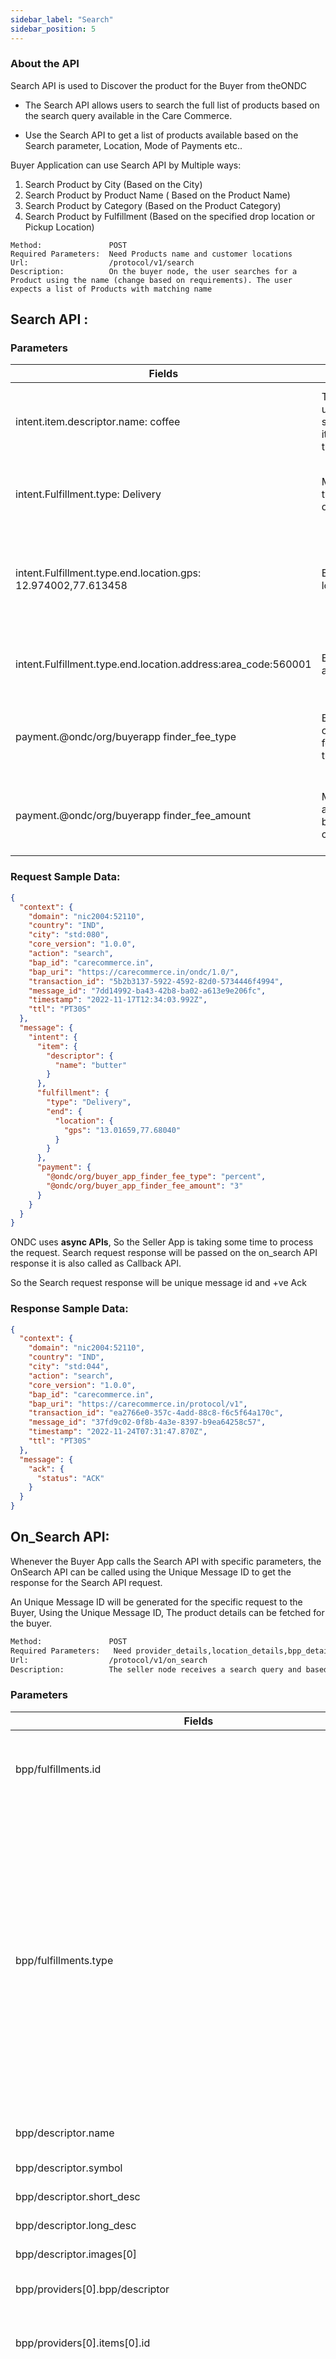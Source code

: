 ```yaml
---
sidebar_label: "Search"
sidebar_position: 5
---
```


### About the API

 Search API is used to Discover the product for the
  Buyer from theONDC

- The Search API allows users to search the full list of products based
  on the search query available in the Care Commerce.

- Use the Search API to get a list of products available based on the
  Search parameter, Location, Mode of Payments etc..

Buyer Application can use Search API by Multiple ways:

1.  Search Product by City (Based on the City)
2.  Search Product by Product Name ( Based on the Product Name)
3.  Search Product by Category (Based on the Product Category)
4.  Search Product by Fulfillment (Based on the specified drop location
    or Pickup Location)

<!-- ::: {#cb1 .sourceCode} -->

```{.sourceCode .ruby}
Method:               POST
Required Parameters:  Need Products name and customer locations
Url:                  /protocol/v1/search
Description:          On the buyer node, the user searches for a Product using the name (change based on requirements). The user expects a list of Products with matching name
```

<!-- ::: -->


## Search API :
### Parameters

| Fields                                                        | Purpose                                               | Logic                                                              |
|---------------------------------------------------------------|-------------------------------------------------------|--------------------------------------------------------------------|
| intent.item.descriptor.name: coffee                           | This field is used to search the item with their name | This name matches with our database products name                  |
| intent.Fulfillment.type: Delivery                             | Mention the type of delivery                          | Need to check with logistic API                                    |
| intent.Fulfillment.type.end.location.gps: 12.974002,77.613458 | End user location                                     | Need to check logistic service availability for the given location |
| intent.Fulfillment.type.end.location.address:area_code:560001 | End user area code                                    | Need to check logistic service availability                        |
| payment.@ondc/org/buyerapp finder_fee_type                    | Buyer app commission for selling the product          | Both seller and buyer agree to the finder fee                      |
| payment.@ondc/org/buyerapp finder_fee_amount                  | Mention the amount of buyer app commission            | Both seller and buyer agree to the finder fee                      |
                    
### Request Sample Data:

```json
{
  "context": {
    "domain": "nic2004:52110",
    "country": "IND",
    "city": "std:080",
    "core_version": "1.0.0",
    "action": "search",
    "bap_id": "carecommerce.in",
    "bap_uri": "https://carecommerce.in/ondc/1.0/",
    "transaction_id": "5b2b3137-5922-4592-82d0-5734446f4994",
    "message_id": "7dd14992-ba43-42b8-ba02-a613e9e206fc",
    "timestamp": "2022-11-17T12:34:03.992Z",
    "ttl": "PT30S"
  },
  "message": {
    "intent": {
      "item": {
        "descriptor": {
          "name": "butter"
        }
      },
      "fulfillment": {
        "type": "Delivery",
        "end": {
          "location": {
            "gps": "13.01659,77.68040"
          }
        }
      },
      "payment": {
        "@ondc/org/buyer_app_finder_fee_type": "percent",
        "@ondc/org/buyer_app_finder_fee_amount": "3"
      }
    }
  }
}
```

ONDC uses **async APIs**, So the Seller App is taking some time to process
the request. Search request response will be passed on the on_search API
response it is also called as Callback API.

So the Search request response will be unique message id and +ve Ack

### Response Sample Data:

```json
{
  "context": {
    "domain": "nic2004:52110",
    "country": "IND",
    "city": "std:044",
    "action": "search",
    "core_version": "1.0.0",
    "bap_id": "carecommerce.in",
    "bap_uri": "https://carecommerce.in/protocol/v1",
    "transaction_id": "ea2766e0-357c-4add-88c8-f6c5f64a170c",
    "message_id": "37fd9c02-0f8b-4a3e-8397-b9ea64258c57",
    "timestamp": "2022-11-24T07:31:47.870Z",
    "ttl": "PT30S"
  },
  "message": {
    "ack": {
      "status": "ACK"
    }
  }
}
```

## On_Search API:

Whenever the Buyer App calls the Search API with specific parameters,
the OnSearch API can be called using the Unique Message ID to get the
response for the Search API request.

An Unique Message ID will be generated for the specific request to the
Buyer, Using the Unique Message ID, The product details can be fetched
for the buyer.

```bash
Method:               POST
Required Parameters:   Need provider_details,location_details,bpp_details,category_details,fulfillment_details
Url: 			      /protocol/v1/on_search
Description: 		  The seller node receives a search query and based on the request, it identifies matching items from the various seller catalogs on the platform. It consolidates all matching results and returns a list of items
```
### Parameters

| Fields                                                                  | Purpose                                                                                                                                                                                                                                                                                                                                                                                                                                                                                                                                                                                                                                                                    | Logic                                                                                                                                                                                                                                  |
|-------------------------------------------------------------------------|----------------------------------------------------------------------------------------------------------------------------------------------------------------------------------------------------------------------------------------------------------------------------------------------------------------------------------------------------------------------------------------------------------------------------------------------------------------------------------------------------------------------------------------------------------------------------------------------------------------------------------------------------------------------------|----------------------------------------------------------------------------------------------------------------------------------------------------------------------------------------------------------------------------------------|
| bpp/fulfillments.id                                                     | Unique id of the fulfillment                                                                                                                                                                                                                                                                                                                                                                                                                                                                                                                                                                                                                                               | This field is used as the primary key to find the fulfillment                                                                                                                                                                          |
| bpp/fulfillments.type                                                   | Type of the delivery                                                                                                                                                                                                                                                                                                                                                                                                                                                                                                                                                                                                                                                       | This describes the type of fulfillment ("Pickup" - Buyer picks up from store by themselves or through their logistics provider; "Delivery" - seller delivers to the buyer) Enum: [ Delivery, Pickup, Delivery and Pickup, Reverse QC ] |
| bpp/descriptor.name                                                     | Represent the store name                                                                                                                                                                                                                                                                                                                                                                                                                                                                                                                                                                                                                                                   | Identify the name of the store                                                                                                                                                                                                         |
| bpp/descriptor.symbol                                                   | Represent the store symbol or logo                                                                                                                                                                                                                                                                                                                                                                                                                                                                                                                                                                                                                                         | Additional information                                                                                                                                                                                                                 |
| bpp/descriptor.short_desc                                               | Description about the store                                                                                                                                                                                                                                                                                                                                                                                                                                                                                                                                                                                                                                                | Additional information                                                                                                                                                                                                                 |
| bpp/descriptor.long_desc                                                | Description about the store                                                                                                                                                                                                                                                                                                                                                                                                                                                                                                                                                                                                                                                | Additional information                                                                                                                                                                                                                 |
| bpp/descriptor.images[0]                                                | List of images                                                                                                                                                                                                                                                                                                                                                                                                                                                                                                                                                                                                                                                             | Additional information                                                                                                                                                                                                                 |
| bpp/providers[0].bpp/descriptor                                         | Its contains name,symbol, short_desc,long_desc and images of the provider                                                                                                                                                                                                                                                                                                                                                                                                                                                                                                                                                                                                  | Additional information                                                                                                                                                                                                                 |
| bpp/providers[0].items[0].id                                            | Unique id of the product                                                                                                                                                                                                                                                                                                                                                                                                                                                                                                                                                                                                                                                   | Use this field to identify the exact product                                                                                                                                                                                           |
| bpp/providers[0].items[0].descriptor                                    | Describes a product or a service offered to the end consumer by the provider - Statutory requirements for category_id "Packaged Commodities" - descriptor.name (for item name), price.value (for declared price), price.maximum_value (for MRP); Statutory requirements for category_id "Packaged Foods" - descriptor.name (for item name), descriptor.symbol (for veg or non-veg), descriptor.short_desc (for food allergen), descriptor.long_desc (for instructions for use), price.value (for declared price); All other statutory attributes must be provided, as applicable, for the above; No statutory requirement for category_id "F&B" or "Fruits and Vegetables" | Additional information                                                                                                                                                                                                                 |
| bpp/providers[0].items[0].quantity                                      | Describes the count or amount of an item                                                                                                                                                                                                                                                                                                                                                                                                                                                                                                                                                                                                                                   | Quantity will be decreased by a selected amount of count.                                                                                                                                                                              |
| bpp/providers[0].items[0].price                                         | Describes the price of an item. Allows for domain extension.                                                                                                                                                                                                                                                                                                                                                                                                                                                                                                                                                                                                               | Used sort and filter the products based on the price                                                                                                                                                                                   |
| bpp/providers[0].items[0].fulfillment_id                                | Unique reference ID to the fulfillment of an order                                                                                                                                                                                                                                                                                                                                                                                                                                                                                                                                                                                                                         | Use this id to what kind of delivery methods are used for the particular item                                                                                                                                                          |
| bpp/providers[0].items[0].location_id                                   | Location/properties/id                                                                                                                                                                                                                                                                                                                                                                                                                                                                                                                                                                                                                                                     | Identify the location of product origin in case of any return                                                                                                                                                                          |
| bpp/providers[0].items[0].@ondc/org/returnable                          | whether the item is returnable                                                                                                                                                                                                                                                                                                                                                                                                                                                                                                                                                                                                                                             | This field is boolean. If it is a true need to check with logistic providers                                                                                                                                                           |
| bpp/providers[0].items[0].@ondc/org/cancellable                         | whether the item is cancellable                                                                                                                                                                                                                                                                                                                                                                                                                                                                                                                                                                                                                                            | This field is boolean. If it is a true need to check with logistic providers                                                                                                                                                           |
| bpp/providers[0].items[0].@ondc/org/seller_pickup_return                | in case of a return, whether the item should be picked up by seller                                                                                                                                                                                                                                                                                                                                                                                                                                                                                                                                                                                                        | Need check seller agrees to pick up the product                                                                                                                                                                                        |
| bpp/providers[0].items[0].@ondc/org/time_to_ship                        | time from order confirmation by which item ready to ship in ISO8601 durations format (e.g. 'PT30M' indicates item ready to ship in 30 mins). Mandatory for category_id "F&B"                                                                                                                                                                                                                                                                                                                                                                                                                                                                                               | Check with logistic API to delivery person can pickup                                                                                                                                                                                  |
| bpp/providers[0].items[0].@ondc/org/available_on_cod                    | whether the catalog item is available on COD                                                                                                                                                                                                                                                                                                                                                                                                                                                                                                                                                                                                                               | Logistic provider to accept the payment, need to check with logistic provider                                                                                                                                                          |
| bpp/providers[0].items[0].@ondc/org/contact_details_consumer_care       | contact details for consumer care                                                                                                                                                                                                                                                                                                                                                                                                                                                                                                                                                                                                                                          | This fields allows the end-user to contact the seller in case of any query about the product.                                                                                                                                          |
| bpp/providers[0].items[0].@ondc/org/statutory_reqs_packaged_commodities | mandatory for category_id "Packaged Commodities" - required attributes for all include the following - manufacturer_or_packer_name, manufacturer_or_packer_address, common_or_generic_name_of_commodity, net_quantity_or_measure_of_commodity_in_pkg, month_year_of_manufacture_packing_import; other attributes are required on case-by-case basis                                                                                                                                                                                                                                                                                                                        | Additional information about the package                                                                                                                                                                                               |
| bpp/providers[0].items[0].@ondc/org/statutory_reqs_prepackaged_food     | mandatory for category_id "Packaged food" - required attributes include the following - nutritional_info, additives_info, net_quantity; other attributes are required on case-by-case basis                                                                                                                                                                                                                                                                                                                                                                                                                                                                                | Check with the logistic API if the item is in the food category and needs to be delivered on time.                                                                                                                                     |
| bpp/providers[0].items[0].@ondc/org/mandatory_reqs_veggies_fruits       | mandatory for category_id "Fruits and Vegetables" required attributes include the following - net_quantity                                                                                                                                                                                                                                                                                                                                                                                                                                                                                                                                                                 | Check with logistic API if the item is food category is Fruits and Vegetables. And order should be delivered on given time period.                                                                                                     |
| bpp/providers[0].items[0].tags                                          | Describes a tag. This is a simple key-value store which is used to contain extended metadata                                                                                                                                                                                                                                                                                                                                                                                                                                                                                                                                                                               | Metadata about the order                                                                                                                                                                                                               |

### Request Sample Data

```json
messageId=37fd9c02-0f8b-4a3e-8397-b9ea64258c57

```

### Response Sample Data

```json
{
  "context": {
    "action": "on_search",
    "bap_id": "carecommerce.in",
    "bap_uri": "https://carecommerce.in/ondc/1.0/",
    "bpp_id": "carecommerce.in",
    "bpp_uri": "https://carecommerce.in/ondc/v1/148762/bpp/",
    "city": "std:080",
    "core_version": "1.0.0",
    "country": "IND",
    "domain": "nic2004:52110",
    "message_id": "7dd14992-ba43-42b8-ba02-a613e9e206fc",
    "timestamp": "2022-11-17T12:34:05.226Z",
    "transaction_id": "5b2b3137-5922-4592-82d0-5734446f4994",
    "ttl": "PT30S"
  },
  "message": {
    "catalog": {
      "bpp/descriptor": {
        "images": [""],
        "long_desc": "We are a collaborative commerce platform",
        "name": "carecommerce",
        "short_desc": "We are a collaborative commerce platform that is using data intelligence to turn simple payment transactions into powerful purchase tools that urge consumers to buy more products and better products from you.",
        "symbol": ""
      },
      "bpp/fulfillments": [
        {
          "id": "1",
          "type": "Delivery"
        },
        {
          "id": "2",
          "type": "Pickup"
        },
        {
          "id": "3",
          "type": "Delivery and Pickup"
        }
      ],
      "bpp/providers": [
        {
          "@ondc/org/fssai_license_no": "123456789",
          "descriptor": {
            "images": [""],
            "long_desc": "We are a collaborative commerce platform",
            "name": "carecommerce",
            "short_desc": "We are a collaborative commerce platform that is using data intelligence to turn simple payment transactions into powerful purchase tools that urge consumers to buy more products and better products from you.",
            "symbol": ""
          },
          "id": "111863",
          "items": [
            {
              "@ondc/org/available_on_cod": false,
              "@ondc/org/cancellable": false,
              "@ondc/org/contact_details_consumer_care": "growth@plotch.ai, 9920175041",
              "@ondc/org/return_window": "P7D",
              "@ondc/org/returnable": false,
              "@ondc/org/s": {
                "net_quantity": ""
              },
              "@ondc/org/seller_pickup_return": false,
              "@ondc/org/statutory_reqs_packaged_commodities": {
                "common_or_generic_name_of_commodity": "",
                "imported_product_country_of_origin": "India",
                "manufacturer_or_packer_address": "",
                "manufacturer_or_packer_name": "",
                "month_year_of_manufacture_packing_import": "",
                "net_quantity_or_measure_of_commodity_in_pkg": ""
              },
              "@ondc/org/statutory_reqs_prepackaged_food": {
                "additives_info": "",
                "nutritional_info": ""
              },
              "@ondc/org/time_to_ship": "P7D",
              "category_id": "Packaged Foods",
              "descriptor": {
                "images": [
                  "https://cdn.plotch.io/image/upload/w_301,h_301/C/V/PLO1667275457_da39a3ee5e6b4b0d3255bfef95601890afd80709.jpg",
                  "https://cdn.plotch.io/image/upload/w_301,h_301/C/V/PLO1667275472_da39a3ee5e6b4b0d3255bfef95601890afd80709.jpg"
                ],
                "long_desc": "delicious butter",
                "name": "delicious butter",
                "short_desc": "delicious butter",
                "symbol": ""
              },
              "fulfillment_id": "1",
              "id": "42621582",
              "location_id": 148273,
              "price": {
                "currency": "INR",
                "maximum_value": "50.0",
                "value": "50.0"
              },
              "tags": {
                "non-veg": "no",
                "veg": "no"
              }
            }
          ],
          "locations": [
            {
              "address": {
                "area_code": "560016",
                "city": "Bengaluru",
                "state": "KARNATAKA",
                "street": "Kalkere Road Horamavu Village, Hobli, Krishnarajapura,"
              },
              "circle": {
                "gps": "13.0306162,77.667275",
                "radius": {
                  "unit": "km",
                  "value": "15"
                }
              },
              "gps": "13.0306162,77.667275",
              "id": 148273,
              "time": {
                "days": "1,2,3,4,5,6,7",
                "range": {
                  "end": "2200",
                  "start": "0800"
                },
                "schedule": {
                  "frequency": "PT4H",
                  "times": ["0800", "1300"]
                }
              }
            }
          ],
          "ttl": "P1D"
        }
      ]
    }
  }
}
```
